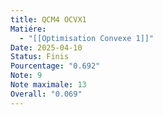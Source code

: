 ```yaml
---
title: QCM4 OCVX1
Matiére:
  - "[[Optimisation Convexe 1]]"
Date: 2025-04-10
Status: Finis
Pourcentage: "0.692"
Note: 9
Note maximale: 13
Overall: "0.069"
---
```

